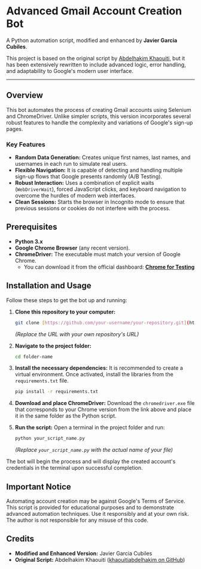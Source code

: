# Advanced Gmail Account Creation Bot

A Python automation script, modified and enhanced by **Javier Garcia Cubiles**.

This project is based on the original script by [Abdelhakim Khaouiti](https://github.com/khaouitiabdelhakim), but it has been extensively rewritten to include advanced logic, error handling, and adaptability to Google's modern user interface.

---

## Overview

This bot automates the process of creating Gmail accounts using Selenium and ChromeDriver. Unlike simpler scripts, this version incorporates several robust features to handle the complexity and variations of Google's sign-up pages.

### Key Features

-   **Random Data Generation:** Creates unique first names, last names, and usernames in each run to simulate real users.
-   **Flexible Navigation:** It is capable of detecting and handling multiple sign-up flows that Google presents randomly (A/B Testing).
-   **Robust Interaction:** Uses a combination of explicit waits (`WebDriverWait`), forced JavaScript clicks, and keyboard navigation to overcome the hurdles of modern web interfaces.
-   **Clean Sessions:** Starts the browser in Incognito mode to ensure that previous sessions or cookies do not interfere with the process.

## Prerequisites

-   **Python 3.x**
-   **Google Chrome Browser** (any recent version).
-   **ChromeDriver:** The executable must match your version of Google Chrome.
    -   You can download it from the official dashboard: **[Chrome for Testing](https://googlechromelabs.github.io/chrome-for-testing/)**

## Installation and Usage

Follow these steps to get the bot up and running:

1.  **Clone this repository to your computer:**
    ```bash
    git clone [https://github.com/your-username/your-repository.git](https://github.com/your-username/your-repository.git)
    ```
    *(Replace the URL with your own repository's URL)*

2.  **Navigate to the project folder:**
    ```bash
    cd folder-name
    ```

3.  **Install the necessary dependencies:**
    It is recommended to create a virtual environment. Once activated, install the libraries from the `requirements.txt` file.
    ```bash
    pip install -r requirements.txt
    ```

4.  **Download and place ChromeDriver:**
    Download the `chromedriver.exe` file that corresponds to your Chrome version from the link above and place it in the same folder as the Python script.

5.  **Run the script:**
    Open a terminal in the project folder and run:
    ```bash
    python your_script_name.py
    ```
    *(Replace `your_script_name.py` with the actual name of your file)*

The bot will begin the process and will display the created account's credentials in the terminal upon successful completion.

## Important Notice

Automating account creation may be against Google's Terms of Service. This script is provided for educational purposes and to demonstrate advanced automation techniques. Use it responsibly and at your own risk. The author is not responsible for any misuse of this code.

## Credits

-   **Modified and Enhanced Version:** Javier Garcia Cubiles
-   **Original Script:** Abdelhakim Khaouiti ([khaouitiabdelhakim on GitHub](https://github.com/khaouitiabdelhakim))

